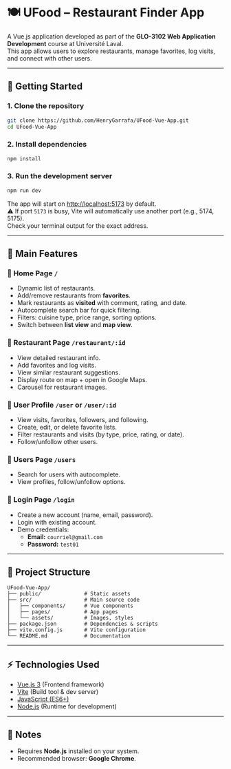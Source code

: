# 🍽️ UFood – Restaurant Finder App

A Vue.js application developed as part of the **GLO-3102 Web Application Development** course at Université Laval.  
This app allows users to explore restaurants, manage favorites, log visits, and connect with other users.  

---

## 🚀 Getting Started

### 1. Clone the repository
```bash
git clone https://github.com/HenryGarrafa/UFood-Vue-App.git
cd UFood-Vue-App
```

### 2. Install dependencies
```bash
npm install
```

### 3. Run the development server
```bash
npm run dev
```

The app will start on [http://localhost:5173](http://localhost:5173) by default.  
⚠️ If port `5173` is busy, Vite will automatically use another port (e.g., 5174, 5175).  
Check your terminal output for the exact address.  

---

## 🧭 Main Features

### 🔹 Home Page `/`
- Dynamic list of restaurants.  
- Add/remove restaurants from **favorites**.  
- Mark restaurants as **visited** with comment, rating, and date.  
- Autocomplete search bar for quick filtering.  
- Filters: cuisine type, price range, sorting options.  
- Switch between **list view** and **map view**.  

### 🔹 Restaurant Page `/restaurant/:id`
- View detailed restaurant info.  
- Add favorites and log visits.  
- View similar restaurant suggestions.  
- Display route on map + open in Google Maps.  
- Carousel for restaurant images.  

### 🔹 User Profile `/user` or `/user/:id`
- View visits, favorites, followers, and following.  
- Create, edit, or delete favorite lists.  
- Filter restaurants and visits (by type, price, rating, or date).  
- Follow/unfollow other users.  

### 🔹 Users Page `/users`
- Search for users with autocomplete.  
- View profiles, follow/unfollow options.  

### 🔹 Login Page `/login`
- Create a new account (name, email, password).  
- Login with existing account.  
- Demo credentials:  
  - **Email:** `courriel@gmail.com`  
  - **Password:** `test01`  

---

## 📂 Project Structure
```
UFood-Vue-App/
├── public/              # Static assets
├── src/                 # Main source code
│   ├── components/      # Vue components
│   ├── pages/           # App pages
│   └── assets/          # Images, styles
├── package.json         # Dependencies & scripts
├── vite.config.js       # Vite configuration
└── README.md            # Documentation
```

---

## ⚡ Technologies Used
- [Vue.js 3](https://vuejs.org/) (Frontend framework)  
- [Vite](https://vitejs.dev/) (Build tool & dev server)  
- [JavaScript (ES6+)](https://developer.mozilla.org/en-US/docs/Web/JavaScript)  
- [Node.js](https://nodejs.org/) (Runtime for development)  

---

## 📝 Notes
- Requires **Node.js** installed on your system.  
- Recommended browser: **Google Chrome**.  
